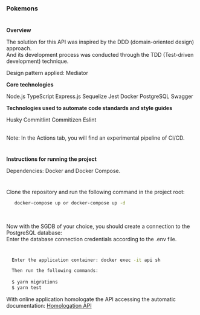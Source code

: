 <h3>Pokemons</h3>

#
**Overview**

The solution for this API was inspired by the DDD (domain-oriented design) approach.</br>
And its development process was conducted through the TDD (Test-driven development) technique.</br>

Design pattern applied: Mediator

**Core technologies**

Node.js TypeScript Express.js Sequelize Jest Docker PostgreSQL Swagger</br>


**Technologies used to automate code standards and style guides**

Husky Commitlint Commitizen Eslint

</br>
Note: In the Actions tab, you will find an experimental pipeline of  CI/CD.

#
**Instructions for running the project**

Dependencies: Docker and Docker Compose.</br>


#
Clone the repository and run the following command in the project root:

```zsh
   docker-compose up or docker-compose up -d
```
<br>

Now with the SGDB of your choice, you should create a connection to the PostgreSQL database:</br> 
Enter the database connection credentials according to the .env file.

#
```zsh
  Enter the application container: docker exec -it api sh 
```

```zsh
  Then run the following commands:
  
  $ yarn migrations
  $ yarn test
```

With online application homologate the API accessing the automatic documentation: <a href="https://localhost:5000/pokemons-doc/v1/#/">Homologation API</a>
